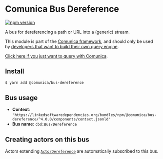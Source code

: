# Comunica Bus Dereference

[![npm version](https://badge.fury.io/js/%40comunica%2Fbus-dereference.svg)](https://www.npmjs.com/package/@comunica/bus-dereference)

A bus for dereferencing a path or URL into a (generic) stream.

This module is part of the [Comunica framework](https://github.com/comunica/comunica),
and should only be used by [developers that want to build their own query engine](https://comunica.dev/docs/modify/).

[Click here if you just want to query with Comunica](https://comunica.dev/docs/query/).

## Install

```bash
$ yarn add @comunica/bus-dereference
```

## Bus usage

* **Context**: `"https://linkedsoftwaredependencies.org/bundles/npm/@comunica/bus-dereference/^4.0.0/components/context.jsonld"`
* **Bus name**: `cbd:Bus/Dereference`

## Creating actors on this bus

Actors extending [`ActorDereference`](https://comunica.github.io/comunica/classes/_comunica_bus_dereference.ActorDereference.html) are automatically subscribed to this bus.
